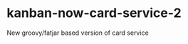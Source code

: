 kanban-now-card-service-2
=========================

New groovy/fatjar based version of card service
